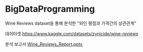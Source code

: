 # BigDataProgramming
Wine Reviews dataset을 통해 분석한 "와인 평점과 가격간의 상관관계"

데이터셋
https://www.kaggle.com/datasets/zynicide/wine-reviews

분석 보고서
[Wine_Reviews_Report.pptx](https://github.com/dj991108/BigDataProgramming/files/11926430/Wine_Reviews_Report.pptx)
